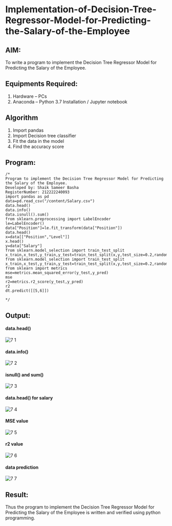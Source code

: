 # Implementation-of-Decision-Tree-Regressor-Model-for-Predicting-the-Salary-of-the-Employee

## AIM:
To write a program to implement the Decision Tree Regressor Model for Predicting the Salary of the Employee.

## Equipments Required:
1. Hardware – PCs
2. Anaconda – Python 3.7 Installation / Jupyter notebook

## Algorithm
1. Import pandas
2. Import Decision tree classifier
3. Fit the data in the model
4. Find the accuracy score

## Program:
```
/*
Program to implement the Decision Tree Regressor Model for Predicting the Salary of the Employee.
Developed by: Shaik Sameer Basha
RegisterNumber: 212222240093
import pandas as pd
data=pd.read_csv("/content/Salary.csv")
data.head()
data.info()
data.isnull().sum()
from sklearn.preprocessing import LabelEncoder
le=LabelEncoder()
data["Position"]=le.fit_transform(data["Position"])
data.head()
x=data[["Position","Level"]]
x.head()
y=data["Salary"]
from sklearn.model_selection import train_test_split
x_train,x_test,y_train,y_test=train_test_split(x,y,test_size=0.2,random_state=2)
from sklearn.model_selection import train_test_split
x_train,x_test,y_train,y_test=train_test_split(x,y,test_size=0.2,random_state=2)
from sklearn import metrics
mse=metrics.mean_squared_error(y_test,y_pred) 
mse
r2=metrics.r2_score(y_test,y_pred)
r2
dt.predict([[5,6]])

*/
```

## Output:
#### data.head()
![7 1](https://github.com/shaikSameerbasha5404/Implementation-of-Decision-Tree-Regressor-Model-for-Predicting-the-Salary-of-the-Employee/assets/118707756/fa2e5371-0d4a-48e6-9234-3ea281941efe)

#### data.info()
![7 2](https://github.com/shaikSameerbasha5404/Implementation-of-Decision-Tree-Regressor-Model-for-Predicting-the-Salary-of-the-Employee/assets/118707756/cbe5546d-6630-4319-8ccf-0f17f682dd39)

#### isnull() and sum()
![7 3](https://github.com/shaikSameerbasha5404/Implementation-of-Decision-Tree-Regressor-Model-for-Predicting-the-Salary-of-the-Employee/assets/118707756/27ffd4b4-92db-455f-bbff-4f252aadf71c)

#### data.head() for salary 
![7 4](https://github.com/shaikSameerbasha5404/Implementation-of-Decision-Tree-Regressor-Model-for-Predicting-the-Salary-of-the-Employee/assets/118707756/b033a8bc-d0c2-44ae-b590-efaa0b65417b)

#### MSE value
![7 5](https://github.com/shaikSameerbasha5404/Implementation-of-Decision-Tree-Regressor-Model-for-Predicting-the-Salary-of-the-Employee/assets/118707756/c8679939-1f73-4d3f-a144-1cb5619e7cf5)

#### r2 value
![7 6](https://github.com/shaikSameerbasha5404/Implementation-of-Decision-Tree-Regressor-Model-for-Predicting-the-Salary-of-the-Employee/assets/118707756/f89f4894-a236-4142-ba87-84eacaa7e303)

#### data prediction
![7 7](https://github.com/shaikSameerbasha5404/Implementation-of-Decision-Tree-Regressor-Model-for-Predicting-the-Salary-of-the-Employee/assets/118707756/0e423334-5481-4720-b3f2-ed894d739a84)

 
## Result:
Thus the program to implement the Decision Tree Regressor Model for Predicting the Salary of the Employee is written and verified using python programming.
